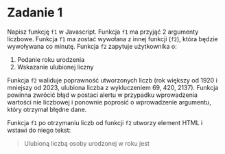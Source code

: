 # Zadanie 1

Napisz funkcję `f1` w Javascript. Funkcja `f1` ma przyjąć 2 argumenty liczbowe.
Funkcja `f1` ma zostać wywołana z innej funkcji (`f2`), która będzie wywoływana co minutę.
Funkcja `f2` zapytuje użytkownika o:
1. Podanie roku urodzenia
1. Wskazanie ulubionej liczny

Funkcja `f2` waliduje poprawność utworzonych liczb (rok większy od 1920 i mniejszy od 2023, ulubiona liczba z 
wykluczeniem 69, 420, 2137).
Funkcja powinna zwrócić błąd w postaci alertu w przypadku wprowadzenia wartości nie liczbowej i ponownie 
poprosić o wprowadzenie argumentu, który otrzymał błędne dane.

Funkcja `f1` po otrzymaniu liczb od funkcji `f2` utworzy element HTML i wstawi do niego tekst: 
> Ulubioną liczbą osoby urodzonej w <rok> roku jest <ulubiona liczba>
